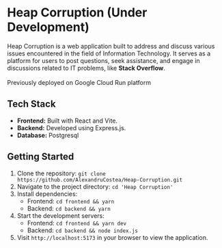# Heap Corruption (Under Development)

Heap Corruption is a web application built to address and discuss various issues encountered in the field of Information Technology.
It serves as a platform for users to post questions, seek assistance, and engage in discussions related to IT problems, like **Stack Overflow**.<br><br>
Previously deployed on Google Cloud Run platform

## Tech Stack

- **Frontend:** Built with React and Vite.
- **Backend:** Developed using Express.js.
- **Database:** Postgresql

## Getting Started

1. Clone the repository: `git clone https://github.com/AlexandruCostea/Heap-Corruption.git`
2. Navigate to the project directory: `cd 'Heap Corruption'`
3. Install dependencies:
   - Frontend: `cd frontend && yarn`
   - Backend: `cd backend && yarn`
4. Start the development servers:
   - Frontend: `cd frontend && yarn dev`
   - Backend: `cd backend && node index.js`
5. Visit `http://localhost:5173` in your browser to view the application.
